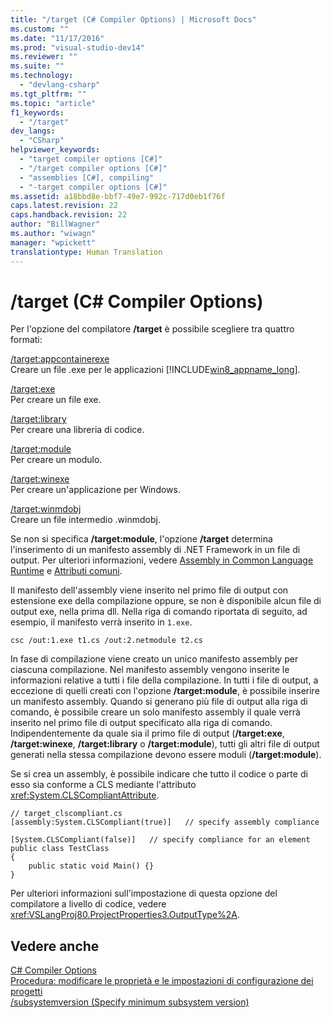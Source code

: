 ```yaml
---
title: "/target (C# Compiler Options) | Microsoft Docs"
ms.custom: ""
ms.date: "11/17/2016"
ms.prod: "visual-studio-dev14"
ms.reviewer: ""
ms.suite: ""
ms.technology: 
  - "devlang-csharp"
ms.tgt_pltfrm: ""
ms.topic: "article"
f1_keywords: 
  - "/target"
dev_langs: 
  - "CSharp"
helpviewer_keywords: 
  - "target compiler options [C#]"
  - "/target compiler options [C#]"
  - "assemblies [C#], compiling"
  - "-target compiler options [C#]"
ms.assetid: a18bbd8e-bbf7-49e7-992c-717d0eb1f76f
caps.latest.revision: 22
caps.handback.revision: 22
author: "BillWagner"
ms.author: "wiwagn"
manager: "wpickett"
translationtype: Human Translation
---
```

# /target (C# Compiler Options)
Per l'opzione del compilatore **\/target** è possibile scegliere tra quattro formati:  
  
 [\/target:appcontainerexe](../../../csharp/language-reference/compiler-options/target-appcontainerexe-compiler-option.md)  
 Creare un file .exe per le applicazioni [!INCLUDE[win8_appname_long](../../../csharp/includes/win8_appname_long_md.md)].  
  
 [\/target:exe](../../../csharp/language-reference/compiler-options/target-exe-compiler-option.md)  
 Per creare un file exe.  
  
 [\/target:library](../../../csharp/language-reference/compiler-options/target-library-compiler-option.md)  
 Per creare una libreria di codice.  
  
 [\/target:module](../../../csharp/language-reference/compiler-options/target-module-compiler-option.md)  
 Per creare un modulo.  
  
 [\/target:winexe](../../../csharp/language-reference/compiler-options/target-winexe-compiler-option.md)  
 Per creare un'applicazione per Windows.  
  
 [\/target:winmdobj](../../../csharp/language-reference/compiler-options/target-winmdobj-compiler-option.md)  
 Creare un file intermedio .winmdobj.  
  
 Se non si specifica **\/target:module**, l'opzione **\/target** determina l'inserimento di un manifesto assembly di .NET Framework in un file di output.  Per ulteriori informazioni, vedere [Assembly in Common Language Runtime](../Topic/Assemblies%20in%20the%20Common%20Language%20Runtime.md) e [Attributi comuni](../Topic/Common%20Attributes%20\(C%23%20and%20Visual%20Basic\).md).  
  
 Il manifesto dell'assembly viene inserito nel primo file di output con estensione exe della compilazione oppure, se non è disponibile alcun file di output exe, nella prima dll.  Nella riga di comando riportata di seguito, ad esempio, il manifesto verrà inserito in `1.exe`.  
  
```  
csc /out:1.exe t1.cs /out:2.netmodule t2.cs  
```  
  
 In fase di compilazione viene creato un unico manifesto assembly per ciascuna compilazione.  Nel manifesto assembly vengono inserite le informazioni relative a tutti i file della compilazione.  In tutti i file di output, a eccezione di quelli creati con l'opzione **\/target:module**, è possibile inserire un manifesto assembly.  Quando si generano più file di output alla riga di comando, è possibile creare un solo manifesto assembly il quale verrà inserito nel primo file di output specificato alla riga di comando.  Indipendentemente da quale sia il primo file di output \(**\/target:exe**, **\/target:winexe**, **\/target:library** o **\/target:module**\), tutti gli altri file di output generati nella stessa compilazione devono essere moduli \(**\/target:module**\).  
  
 Se si crea un assembly, è possibile indicare che tutto il codice o parte di esso sia conforme a CLS mediante l'attributo <xref:System.CLSCompliantAttribute>.  
  
```  
// target_clscompliant.cs  
[assembly:System.CLSCompliant(true)]   // specify assembly compliance  
  
[System.CLSCompliant(false)]   // specify compliance for an element  
public class TestClass  
{  
    public static void Main() {}  
}  
```  
  
 Per ulteriori informazioni sull'impostazione di questa opzione del compilatore a livello di codice, vedere <xref:VSLangProj80.ProjectProperties3.OutputType%2A>.  
  
## Vedere anche  
 [C\# Compiler Options](../../../csharp/language-reference/compiler-options/index.md)   
 [Procedura: modificare le proprietà e le impostazioni di configurazione dei progetti](http://msdn.microsoft.com/it-it/e7184bc5-2f2b-4b4f-aa9a-3ecfcbc48b67)   
 [\/subsystemversion \(Specify minimum subsystem version\)](../../../csharp/language-reference/compiler-options/subsystemversion-compiler-option.md)